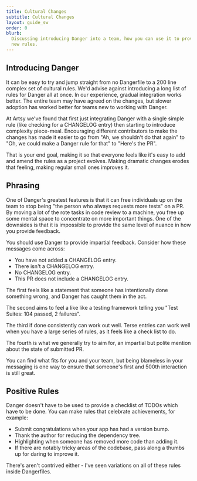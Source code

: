 ```yaml
---
title: Cultural Changes
subtitle: Cultural Changes
layout: guide_sw
order: 0
blurb:
  Discussing introducing Danger into a team, how you can use it to provide positive feedback and encourage adoption of
  new rules.
---
```


## Introducing Danger

It can be easy to try and jump straight from no Dangerfile to a 200 line complex set of cultural rules. We'd advise
against introducing a long list of rules for Danger all at once. In our experience, gradual integration works better.
The entire team may have agreed on the changes, but slower adoption has worked better for teams new to working with
Danger.

At Artsy we've found that first just integrating Danger with a single simple rule (like checking for a CHANGELOG entry)
then starting to introduce complexity piece-meal. Encouraging different contributors to make the changes has made it
easier to go from "Ah, we shouldn't do that again" to "Oh, we could make a Danger rule for that" to "Here's the PR".

That is your end goal, making it so that everyone feels like it's easy to add and amend the rules as a project evolves.
Making dramatic changes erodes that feeling, making regular small ones improves it.

## Phrasing

One of Danger's greatest features is that it can free individuals up on the team to stop being "the person who always
requests more tests" on a PR. By moving a lot of the rote tasks in code review to a machine, you free up some mental
space to concentrate on more important things. One of the downsides is that it is impossible to provide the same level
of nuance in how you provide feedback.

You should use Danger to provide impartial feedback. Consider how these messages come across:

- You have not added a CHANGELOG entry.
- There isn't a CHANGELOG entry.
- No CHANGELOG entry.
- This PR does not include a CHANGELOG entry.

The first feels like a statement that someone has intentionally done something wrong, and Danger has caught them in the
act.

The second aims to feel a like like a testing framework telling you "Test Suites: 104 passed, 2 failures".

The third if done consistently can work out well. Terse entries can work well when you have a large series of rules, as
it feels like a check list to do.

The fourth is what we generally try to aim for, an impartial but polite mention about the state of submitted PR.

You can find what fits for you and your team, but being blameless in your messaging is one way to ensure that someone's
first and 500th interaction is still great.

## Positive Rules

Danger doesn't have to be used to provide a checklist of TODOs which have to be done. You can make rules that celebrate
achievements, for example:

- Submit congratulations when your app has had a version bump.
- Thank the author for reducing the dependency tree.
- Highlighting when someone has removed more code than adding it.
- If there are notably tricky areas of the codebase, pass along a thumbs up for daring to improve it.

There's aren't contrived either - I've seen variations on all of these rules inside Dangerfiles.
